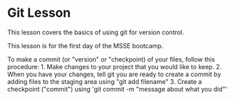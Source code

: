# Git Lesson

This lesson covers the basics of using git for version control.

This lesson is for the first day of the MSSE bootcamp.

To make a commit (or "version" or "checkpoint) of your files, follow this procedure:
    1. Make changes to your project that you would like to keep.
    2. When you have your changes, tell git you are ready to create a commit by adding files to the staging area using "git add filename"
    3. Create a checkpoint ("commit") using 'git commit -m "message about what you did"'